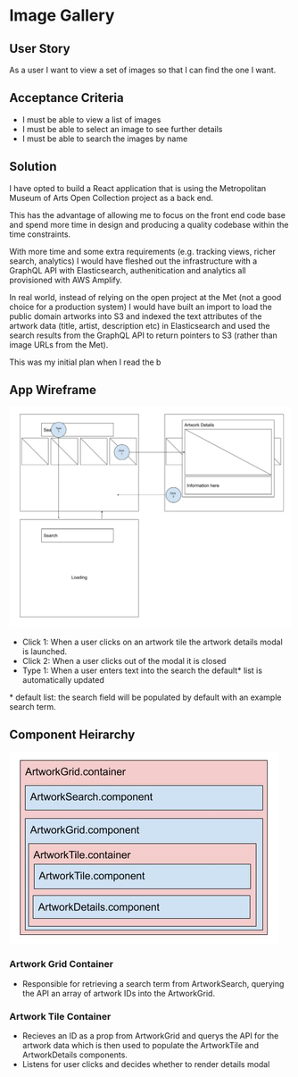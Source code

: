 # Image Gallery
## User Story
As a user I want to view a set of images so that I can find the one I want.

## Acceptance Criteria
* I must be able to view a list of images
* I must be able to select an image to see further details
* I must be able to search the images by name

## Solution
I have opted to build a React application that is using the Metropolitan Museum of Arts Open Collection project as a back end.

This has the advantage of allowing me to focus on the front end code base and spend more time in design and producing a quality codebase within the time constraints. 

With more time and some extra requirements (e.g. tracking views, richer search, analytics) I would have fleshed out the infrastructure with a GraphQL API with Elasticsearch, authenitication and analytics all provisioned with AWS Amplify. 

In real world, instead of relying on the open project at the Met (not a good choice for a production system) I would have built an import to load the public domain artworks into S3 and indexed the text attributes of the artwork data (title, artist, description etc) in Elasticsearch and used the search results from the GraphQL API to return pointers to S3 (rather than image URLs from the Met). 

This was my initial plan when I read the b


## App Wireframe

![Wireframe](./docs/wireframe.jpg)

* Click 1: When a user clicks on an artwork tile the artwork details modal is launched.
* Click 2: When a user clicks out of the modal it is closed
* Type 1: When a user enters text into the search the default* list is automatically updated

\* default list: the search field will be populated by default with an example search term.

## Component Heirarchy

![Component Heirarchy](./docs/component-heirarchy.jpg)

### Artwork Grid Container
* Responsible for retrieving a search term from ArtworkSearch, querying the API an array of artwork IDs into
the ArtworkGrid.

### Artwork Tile Container
* Recieves an ID as a prop from ArtworkGrid and querys the API for the artwork data which is then used to populate
the ArtworkTile and ArtworkDetails components.
* Listens for user clicks and decides whether to render details modal